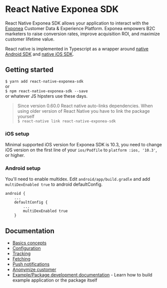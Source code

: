 # React Native Exponea SDK
React Native Exponea SDK allows your application to interact with the [Exponea](https://exponea.com/) Customer Data & Experience Platform. Exponea empowers B2C marketers to raise conversion rates, improve acquisition ROI, and maximize customer lifetime value.

React native is implemented in Typescript as a wrapper around [native Android SDK](https://github.com/exponea/exponea-android-sdk) and [native iOS SDK](https://github.com/exponea/exponea-ios-sdk).

## Getting started

`$ yarn add react-native-exponea-sdk`  
or  
`$ npm react-native-exponea-sdk --save`  
or whatever JS hipsters use these days.

> Since version 0.60.0 React native auto-links dependencies. When using older version of React Native you have to link the package yourself  
`$ react-native link react-native-exponea-sdk`

### iOS setup
Minimal supported iOS version for Exponea SDK is 10.3, you need to change iOS version on the first line of your `ios/Podfile` to `platform :ios, '10.3'`, or higher.

### Android setup
You'll need to enable multidex. Edit `android/app/build.gradle` and add `multiDexEnabled true` to android defaultConfig.
```
android {
    ...
    defaultConfig {
        ...
        multiDexEnabled true
    }
```

## Documentation
  * [Basics concepts](./documentation/BASIC_CONCEPTS.md)
  * [Configuration](./documentation/CONFIGURATION.md)
  * [Tracking](./documentation/TRACKING.md)
  * [Fetching](./documentation/FETCHING.md)
  * [Push notifications](./documentation/PUSH.md)
  * [Anonymize customer](./documentation/ANONYMIZE.md)
  * [Example/Package development documentation](./documentation/DEVELOPMENT.md) - Learn how to build example application or the package itself
